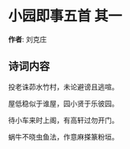 # 小园即事五首  其一

**作者**: 刘克庄

## 诗词内容

投老诛茆水竹村，未论避谤且逃喧。

屋低稳似于谁屋，园小贤于乐彼园。

待小车来时上阁，有高轩过勿开门。

蜗牛不晓虫鱼法，作意麻搽篆粉垣。

